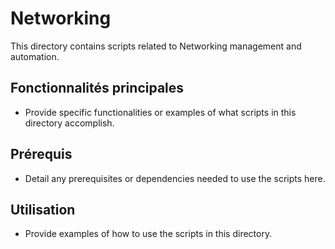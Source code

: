 # Networking

This directory contains scripts related to Networking management and automation.

## Fonctionnalités principales
- Provide specific functionalities or examples of what scripts in this directory accomplish.

## Prérequis
- Detail any prerequisites or dependencies needed to use the scripts here.

## Utilisation
- Provide examples of how to use the scripts in this directory.
